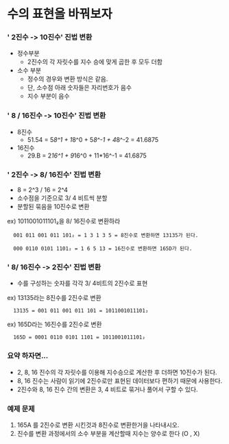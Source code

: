 # 수의 표현을 바꿔보자

### ' 2진수 -> 10진수' 진법 변환
  - 정수부분
    - 2진수의 각 자릿수를 지수 승에 맞게 곱한 후 모두 더함
  - 소수 부분
    - 정수의 경우와 변환 방식은 같음.
    - 단, 소수점 아래 숫자들은 자리번호가 음수
    - 지수 부분이 음수

### ' 8 / 16진수 -> 10진수' 진법 변환
  - 8진수
    - 51.54 = 5*8^1 + 1*8^0 + 5*8^-1 + 4*8^-2 = 41.6875
  - 16진수
    - 29.B = 2*16^1 + 9*16^0 + 11*16^-1 = 41.6875

### ' 2진수 -> 8/ 16진수' 진법 변환
  - 8 = 2^3 / 16 = 2^4
  - 소수점을 기준으로 3/ 4 비트씩 분할
  - 분할된 묶음을 10진수로 변환

  ex) 1011001011101₂을 8/ 16진수로 변환하라
     
      001 011 001 011 101₂ = 1 3 1 3 5 = 8진수로 변환하면 13135가 된다.

      000 0110 0101 1101₂ = 1 6 5 13 = 16진수로 변환하면 165D가 된다.

### ' 8/ 16진수 -> 2진수' 진법 변환
  - 수를 구성하는 숫자를 각각 3/ 4비트의 2진수로 표현

  ex) 13135라는 8진수를  2진수로 변환

      13135 = 001 011 001 011 101 = 1011001011101₂ 

  ex) 165D라는 16진수를 2진수로 변환
  
      165D = 0001 0110 0101 1101 = 1011001011101₂

### 요약 하자면...
  - 2, 8, 16 진수의 각 자릿수를 이용해 지수승으로 계산한 후 더하면 10진수가 된다.
  - 8, 16 진수는 사람이 읽기에 2진수로만 표현된 데이터보다 편하기 때문에 사용한다.
  - 2진수와 8, 16 진수 간의 변환은 3, 4 비트로 묶거나 풀어서 구할 수 있다.

### 예제 문제

1. 165A 를 2진수로 변환 시킨것과 8진수로 변환한거을 나타내시오.
2. 진수를 변환 과정에서의 소수 부분을 계산할때 지수는 양수로 한다 (O , X)
